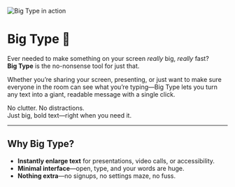 ![Big Type in action](BigTypeHD.gif)

# Big Type 🚀

Ever needed to make something on your screen *really* big, *really* fast?  
**Big Type** is the no-nonsense tool for just that.

Whether you’re sharing your screen, presenting, or just want to make sure everyone in the room can see what you’re typing—Big Type lets you turn any text into a giant, readable message with a single click.

No clutter. No distractions.  
Just big, bold text—right when you need it.

---

## Why Big Type?

- **Instantly enlarge text** for presentations, video calls, or accessibility.
- **Minimal interface**—open, type, and your words are huge.
- **Nothing extra**—no signups, no settings maze, no fuss.

